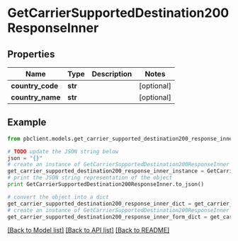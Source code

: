 # GetCarrierSupportedDestination200ResponseInner


## Properties
Name | Type | Description | Notes
------------ | ------------- | ------------- | -------------
**country_code** | **str** |  | [optional] 
**country_name** | **str** |  | [optional] 

## Example

```python
from pbclient.models.get_carrier_supported_destination200_response_inner import GetCarrierSupportedDestination200ResponseInner

# TODO update the JSON string below
json = "{}"
# create an instance of GetCarrierSupportedDestination200ResponseInner from a JSON string
get_carrier_supported_destination200_response_inner_instance = GetCarrierSupportedDestination200ResponseInner.from_json(json)
# print the JSON string representation of the object
print GetCarrierSupportedDestination200ResponseInner.to_json()

# convert the object into a dict
get_carrier_supported_destination200_response_inner_dict = get_carrier_supported_destination200_response_inner_instance.to_dict()
# create an instance of GetCarrierSupportedDestination200ResponseInner from a dict
get_carrier_supported_destination200_response_inner_form_dict = get_carrier_supported_destination200_response_inner.from_dict(get_carrier_supported_destination200_response_inner_dict)
```
[[Back to Model list]](../README.md#documentation-for-models) [[Back to API list]](../README.md#documentation-for-api-endpoints) [[Back to README]](../README.md)



